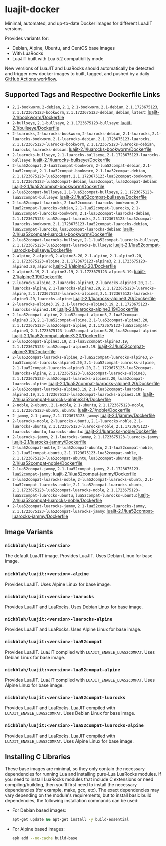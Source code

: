 # luajit-docker

Minimal, automated, and up-to-date Docker images for different LuaJIT versions.

Provides variants for:

- Debian, Alpine, Ubuntu, and CentOS base images
- With LuaRocks
- LuaJIT built with Lua 5.2 compatibility mode

New versions of LuaJIT and LuaRocks should automatically be detected and trigger new docker images to built, tagged, and pushed by a daily [GitHub Actions workflow](https://github.com/GUI/lua-docker/blob/main/.github/workflows/main.yml).

## Supported Tags and Respective Dockerfile Links

- `2`, `2-bookworm`, `2-debian`, `2.1`, `2.1-bookworm`, `2.1-debian`, `2.1.1723675123`, `2.1.1723675123-bookworm`, `2.1.1723675123-debian`, `debian`, `latest`: [luajit-2.1/bookworm/Dockerfile](https://github.com/GUI/lua-docker/blob/main/luajit-2.1/bookworm/Dockerfile)
- `2-bullseye`, `2.1-bullseye`, `2.1.1723675123-bullseye`: [luajit-2.1/bullseye/Dockerfile](https://github.com/GUI/lua-docker/blob/main/luajit-2.1/bullseye/Dockerfile)
- `2-luarocks`, `2-luarocks-bookworm`, `2-luarocks-debian`, `2.1-luarocks`, `2.1-luarocks-bookworm`, `2.1-luarocks-debian`, `2.1.1723675123-luarocks`, `2.1.1723675123-luarocks-bookworm`, `2.1.1723675123-luarocks-debian`, `luarocks`, `luarocks-debian`: [luajit-2.1/luarocks-bookworm/Dockerfile](https://github.com/GUI/lua-docker/blob/main/luajit-2.1/luarocks-bookworm/Dockerfile)
- `2-luarocks-bullseye`, `2.1-luarocks-bullseye`, `2.1.1723675123-luarocks-bullseye`: [luajit-2.1/luarocks-bullseye/Dockerfile](https://github.com/GUI/lua-docker/blob/main/luajit-2.1/luarocks-bullseye/Dockerfile)
- `2-lua52compat`, `2-lua52compat-bookworm`, `2-lua52compat-debian`, `2.1-lua52compat`, `2.1-lua52compat-bookworm`, `2.1-lua52compat-debian`, `2.1.1723675123-lua52compat`, `2.1.1723675123-lua52compat-bookworm`, `2.1.1723675123-lua52compat-debian`, `lua52compat`, `lua52compat-debian`: [luajit-2.1/lua52compat-bookworm/Dockerfile](https://github.com/GUI/lua-docker/blob/main/luajit-2.1/lua52compat-bookworm/Dockerfile)
- `2-lua52compat-bullseye`, `2.1-lua52compat-bullseye`, `2.1.1723675123-lua52compat-bullseye`: [luajit-2.1/lua52compat-bullseye/Dockerfile](https://github.com/GUI/lua-docker/blob/main/luajit-2.1/lua52compat-bullseye/Dockerfile)
- `2-lua52compat-luarocks`, `2-lua52compat-luarocks-bookworm`, `2-lua52compat-luarocks-debian`, `2.1-lua52compat-luarocks`, `2.1-lua52compat-luarocks-bookworm`, `2.1-lua52compat-luarocks-debian`, `2.1.1723675123-lua52compat-luarocks`, `2.1.1723675123-lua52compat-luarocks-bookworm`, `2.1.1723675123-lua52compat-luarocks-debian`, `lua52compat-luarocks`, `lua52compat-luarocks-debian`: [luajit-2.1/lua52compat-luarocks-bookworm/Dockerfile](https://github.com/GUI/lua-docker/blob/main/luajit-2.1/lua52compat-luarocks-bookworm/Dockerfile)
- `2-lua52compat-luarocks-bullseye`, `2.1-lua52compat-luarocks-bullseye`, `2.1.1723675123-lua52compat-luarocks-bullseye`: [luajit-2.1/lua52compat-luarocks-bullseye/Dockerfile](https://github.com/GUI/lua-docker/blob/main/luajit-2.1/lua52compat-luarocks-bullseye/Dockerfile)
- `2-alpine`, `2-alpine3`, `2-alpine3.20`, `2.1-alpine`, `2.1-alpine3.20`, `2.1.1723675123-alpine`, `2.1.1723675123-alpine3`, `2.1.1723675123-alpine3.20`, `alpine`: [luajit-2.1/alpine3.20/Dockerfile](https://github.com/GUI/lua-docker/blob/main/luajit-2.1/alpine3.20/Dockerfile)
- `2-alpine3.19`, `2.1-alpine3.19`, `2.1.1723675123-alpine3.19`: [luajit-2.1/alpine3.19/Dockerfile](https://github.com/GUI/lua-docker/blob/main/luajit-2.1/alpine3.19/Dockerfile)
- `2-luarocks-alpine`, `2-luarocks-alpine3`, `2-luarocks-alpine3.20`, `2.1-luarocks-alpine`, `2.1-luarocks-alpine3.20`, `2.1.1723675123-luarocks-alpine`, `2.1.1723675123-luarocks-alpine3`, `2.1.1723675123-luarocks-alpine3.20`, `luarocks-alpine`: [luajit-2.1/luarocks-alpine3.20/Dockerfile](https://github.com/GUI/lua-docker/blob/main/luajit-2.1/luarocks-alpine3.20/Dockerfile)
- `2-luarocks-alpine3.19`, `2.1-luarocks-alpine3.19`, `2.1.1723675123-luarocks-alpine3.19`: [luajit-2.1/luarocks-alpine3.19/Dockerfile](https://github.com/GUI/lua-docker/blob/main/luajit-2.1/luarocks-alpine3.19/Dockerfile)
- `2-lua52compat-alpine`, `2-lua52compat-alpine3`, `2-lua52compat-alpine3.20`, `2.1-lua52compat-alpine`, `2.1-lua52compat-alpine3.20`, `2.1.1723675123-lua52compat-alpine`, `2.1.1723675123-lua52compat-alpine3`, `2.1.1723675123-lua52compat-alpine3.20`, `lua52compat-alpine`: [luajit-2.1/lua52compat-alpine3.20/Dockerfile](https://github.com/GUI/lua-docker/blob/main/luajit-2.1/lua52compat-alpine3.20/Dockerfile)
- `2-lua52compat-alpine3.19`, `2.1-lua52compat-alpine3.19`, `2.1.1723675123-lua52compat-alpine3.19`: [luajit-2.1/lua52compat-alpine3.19/Dockerfile](https://github.com/GUI/lua-docker/blob/main/luajit-2.1/lua52compat-alpine3.19/Dockerfile)
- `2-lua52compat-luarocks-alpine`, `2-lua52compat-luarocks-alpine3`, `2-lua52compat-luarocks-alpine3.20`, `2.1-lua52compat-luarocks-alpine`, `2.1-lua52compat-luarocks-alpine3.20`, `2.1.1723675123-lua52compat-luarocks-alpine`, `2.1.1723675123-lua52compat-luarocks-alpine3`, `2.1.1723675123-lua52compat-luarocks-alpine3.20`, `lua52compat-luarocks-alpine`: [luajit-2.1/lua52compat-luarocks-alpine3.20/Dockerfile](https://github.com/GUI/lua-docker/blob/main/luajit-2.1/lua52compat-luarocks-alpine3.20/Dockerfile)
- `2-lua52compat-luarocks-alpine3.19`, `2.1-lua52compat-luarocks-alpine3.19`, `2.1.1723675123-lua52compat-luarocks-alpine3.19`: [luajit-2.1/lua52compat-luarocks-alpine3.19/Dockerfile](https://github.com/GUI/lua-docker/blob/main/luajit-2.1/lua52compat-luarocks-alpine3.19/Dockerfile)
- `2-noble`, `2-ubuntu`, `2.1-noble`, `2.1-ubuntu`, `2.1.1723675123-noble`, `2.1.1723675123-ubuntu`, `ubuntu`: [luajit-2.1/noble/Dockerfile](https://github.com/GUI/lua-docker/blob/main/luajit-2.1/noble/Dockerfile)
- `2-jammy`, `2.1-jammy`, `2.1.1723675123-jammy`: [luajit-2.1/jammy/Dockerfile](https://github.com/GUI/lua-docker/blob/main/luajit-2.1/jammy/Dockerfile)
- `2-luarocks-noble`, `2-luarocks-ubuntu`, `2.1-luarocks-noble`, `2.1-luarocks-ubuntu`, `2.1.1723675123-luarocks-noble`, `2.1.1723675123-luarocks-ubuntu`, `luarocks-ubuntu`: [luajit-2.1/luarocks-noble/Dockerfile](https://github.com/GUI/lua-docker/blob/main/luajit-2.1/luarocks-noble/Dockerfile)
- `2-luarocks-jammy`, `2.1-luarocks-jammy`, `2.1.1723675123-luarocks-jammy`: [luajit-2.1/luarocks-jammy/Dockerfile](https://github.com/GUI/lua-docker/blob/main/luajit-2.1/luarocks-jammy/Dockerfile)
- `2-lua52compat-noble`, `2-lua52compat-ubuntu`, `2.1-lua52compat-noble`, `2.1-lua52compat-ubuntu`, `2.1.1723675123-lua52compat-noble`, `2.1.1723675123-lua52compat-ubuntu`, `lua52compat-ubuntu`: [luajit-2.1/lua52compat-noble/Dockerfile](https://github.com/GUI/lua-docker/blob/main/luajit-2.1/lua52compat-noble/Dockerfile)
- `2-lua52compat-jammy`, `2.1-lua52compat-jammy`, `2.1.1723675123-lua52compat-jammy`: [luajit-2.1/lua52compat-jammy/Dockerfile](https://github.com/GUI/lua-docker/blob/main/luajit-2.1/lua52compat-jammy/Dockerfile)
- `2-lua52compat-luarocks-noble`, `2-lua52compat-luarocks-ubuntu`, `2.1-lua52compat-luarocks-noble`, `2.1-lua52compat-luarocks-ubuntu`, `2.1.1723675123-lua52compat-luarocks-noble`, `2.1.1723675123-lua52compat-luarocks-ubuntu`, `lua52compat-luarocks-ubuntu`: [luajit-2.1/lua52compat-luarocks-noble/Dockerfile](https://github.com/GUI/lua-docker/blob/main/luajit-2.1/lua52compat-luarocks-noble/Dockerfile)
- `2-lua52compat-luarocks-jammy`, `2.1-lua52compat-luarocks-jammy`, `2.1.1723675123-lua52compat-luarocks-jammy`: [luajit-2.1/lua52compat-luarocks-jammy/Dockerfile](https://github.com/GUI/lua-docker/blob/main/luajit-2.1/lua52compat-luarocks-jammy/Dockerfile)

## Image Variants

### `nickblah/luajit:<version>`
The default LuaJIT image. Provides LuaJIT. Uses Debian Linux for base image.

### `nickblah/luajit:<version>-alpine`
Provides LuaJIT. Uses Alpine Linux for base image.

### `nickblah/luajit:<version>-luarocks`
Provides LuaJIT and LuaRocks. Uses Debian Linux for base image.

### `nickblah/luajit:<version>-luarocks-alpine`
Provides LuaJIT and LuaRocks. Uses Alpine Linux for base image.

### `nickblah/luajit:<version>-lua52compat`
Provides LuaJIT. LuaJIT compiled with `LUAJIT_ENABLE_LUA52COMPAT`. Uses Debian Linux for base image.

### `nickblah/luajit:<version>-lua52compat-alpine`
Provides LuaJIT. LuaJIT compiled with `LUAJIT_ENABLE_LUA52COMPAT`. Uses Alpine Linux for base image.

### `nickblah/luajit:<version>-lua52compat-luarocks`
Provides LuaJIT and LuaRocks. LuaJIT compiled with `LUAJIT_ENABLE_LUA52COMPAT`. Uses Debian Linux for base image.

### `nickblah/luajit:<version>-lua52compat-luarocks-alpine`
Provides LuaJIT and LuaRocks. LuaJIT compiled with `LUAJIT_ENABLE_LUA52COMPAT`. Uses Alpine Linux for base image.

## Installing C Libraries

These base images are minimal, so they only contain the necessary dependencies for running Lua and installing pure-Lua LuaRocks modules. If you need to install LuaRocks modules that include C extensions or need compiling/building, then you'll first need to install the necessary dependencies (for example, make, gcc, etc). The exact dependencies may vary depending on the module's requirements, but to install basic build dependencies, the following installation commands can be used:

- For Debian based images:
    ```sh
    apt-get update && apt-get install -y build-essential
    ```
- For Alpine based images:
    ```sh
    apk add --no-cache build-base
    ```
